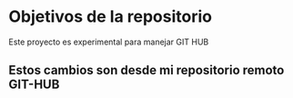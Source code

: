 # Objetivos de la repositorio

Este proyecto es experimental para manejar GIT HUB

## Estos cambios son desde mi repositorio remoto GIT-HUB

